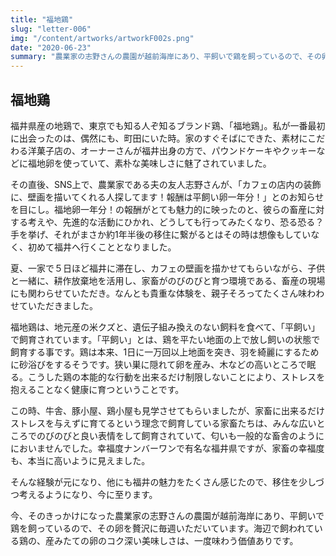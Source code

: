```yaml
---
title: "福地鶏"
slug: "letter-006"
img: "/content/artworks/artworkF002s.png"
date: "2020-06-23"
summary: "農業家の志野さんの農園が越前海岸にあり、平飼いで鶏を飼っているので、その卵を贅沢に毎週いただいています。海辺で飼われている鶏の、産みたての卵のコク深い美味しさは、一度味わう価値ありです。"
---
```


## 福地鶏

福井県産の地鶏で、東京でも知る人ぞ知るブランド鶏、「福地鶏」。私が一番最初に出会ったのは、偶然にも、町田にいた時。家のすぐそばにできた、素材にこだわる洋菓子店の、オーナーさんが福井出身の方で、パウンドケーキやクッキーなどに福地卵を使っていて、素朴な美味しさに魅了されていました。  

その直後、SNS上で、農業家である夫の友人志野さんが、「カフェの店内の装飾に、壁画を描いてくれる人探してます！報酬は平飼い卵一年分！」とのお知らせを目にし。福地卵一年分！の報酬がとても魅力的に映ったのと、彼らの畜産に対する考えや、先進的な活動にひかれ、どうしても行ってみたくなり、恐る恐る？手を挙げ、それがまさか約1年半後の移住に繋がるとはその時は想像もしていなく、初めて福井へ行くこととなりました。  

夏、一家で５日ほど福井に滞在し、カフェの壁画を描かせてもらいながら、子供と一緒に、耕作放棄地を活用し、家畜がのびのびと育つ環境である、畜産の現場にも関わらせていただき。なんとも貴重な体験を、親子そろってたくさん味わわせていただきました。  

福地鶏は、地元産の米クズと、遺伝子組み換えのない飼料を食べて、「平飼い」で飼育されています。「平飼い」とは、鶏を平たい地面の上で放し飼いの状態で飼育する事です。鶏は本来、1日に一万回以上地面を突き、羽を綺麗にするために砂浴びをするそうです。狭い巣に隠れて卵を産み、木などの高いところで眠る。こうした鶏の本能的な行動を出来るだけ制限しないことにより、ストレスを抱えることなく健康に育つということです。  

この時、牛舎、豚小屋、鶏小屋も見学させてもらいましたが、家畜に出来るだけストレスを与えずに育てるという理念で飼育している家畜たちは、みんな広いところでのびのびと良い表情をして飼育されていて、匂いも一般的な畜舎のようににおいませんでした。幸福度ナンバーワンで有名な福井県ですが、家畜の幸福度も、本当に高いように見えました。  

そんな経験が元になり、他にも福井の魅力をたくさん感じたので、移住を少しづつ考えるようになり、今に至ります。  

今、そのきっかけになった農業家の志野さんの農園が越前海岸にあり、平飼いで鶏を飼っているので、その卵を贅沢に毎週いただいています。海辺で飼われている鶏の、産みたての卵のコク深い美味しさは、一度味わう価値ありです。  
